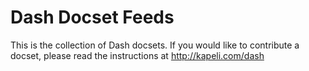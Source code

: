 Dash Docset Feeds
==================

This is the collection of Dash docsets. If you would like to contribute a docset, please read the instructions at http://kapeli.com/dash